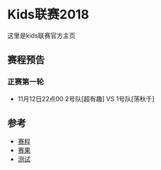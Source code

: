 # Kids联赛2018

这里是kids联赛官方主页

## 赛程预告

### 正赛第一轮

- 11月12日22点00    2号队[超有趣]  VS   1号队[荡秋千] 


## 参考
- [赛程](schedule.md)
- [赛果](score.md)
- [测试](1.md)

